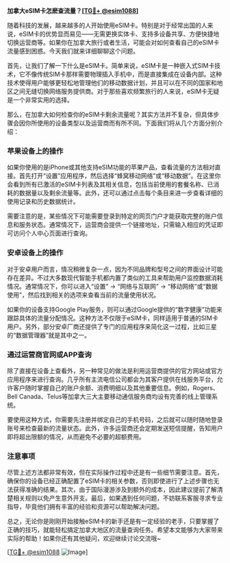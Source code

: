 **加拿大eSIM卡怎麽查流量？[[TG💪+ @esim1088](https://t.me/s/esim1088)]**

随着科技的发展，越来越多的人开始使用eSIM卡。特别是对于经常出国的人来说，eSIM卡的优势显而易见——无需更换实体卡、支持多设备共享、方便快捷地切换运营商等。如果你在加拿大旅行或者生活，可能会对如何查看自己的eSIM卡流量感到困惑。今天我们就来详细聊聊这个问题。

首先，让我们了解一下什么是eSIM卡。简单来说，eSIM卡是一种嵌入式SIM卡技术，它不像传统SIM卡那样需要物理插入手机中，而是直接集成在设备内部。这种技术使得用户能够更轻松地管理他们的移动数据计划，并且可以在不同的国家和地区之间无缝切换网络服务提供商。对于那些喜欢频繁旅行的人来说，eSIM卡无疑是一个非常实用的选择。

那么，在加拿大如何检查你的eSIM卡剩余流量呢？其实方法并不复杂，但具体步骤会因你所使用的设备类型以及运营商而有所不同。下面我们将从几个方面分别介绍：

### **苹果设备上的操作**
如果你使用的是iPhone或其他支持eSIM功能的苹果产品，查看流量的方法相对直接。首先打开“设置”应用程序，然后选择“蜂窝移动网络”或“移动数据”。在这里你会看到所有已激活的eSIM卡列表及其相关信息，包括当前使用的套餐名称、已消耗的数据量以及剩余流量等。此外，还可以通过点击每个条目来进一步查看详细的使用记录和历史数据统计。

需要注意的是，某些情况下可能需要登录到特定的网页门户才能获取完整的账户信息和服务状态。通常情况下，运营商会提供一个链接地址，只需输入相应的凭证即可访问个人中心页面进行查询。

### **安卓设备上的操作**
对于安卓用户而言，情况稍微复杂一点，因为不同品牌和型号之间的界面设计可能存在差异。不过大多数现代智能手机都内置了类似的工具来帮助用户监控数据消耗情况。通常情况下，你可以进入“设置” -> “网络与互联网” -> “移动网络”或“数据使用”，然后找到相关的选项来查看当前的流量使用状况。

如果你的设备支持Google Play服务，则可以通过Google提供的“数字健康”功能来跟踪具体的流量分配情况。这种方法不仅限于eSIM卡，同样适用于普通的SIM卡用户。另外，部分安卓厂商还提供了专门的应用程序来简化这一过程，比如三星的“数据管理器”就是其中之一。

### **通过运营商官网或APP查询**
除了直接在设备上查看外，另一种常见的做法是利用运营商提供的官方网站或官方应用程序来进行查询。几乎所有主流电信公司都会为其客户提供在线服务平台，允许客户随时掌握自己的账户余额、消费明细以及其他重要信息。例如，Rogers、Bell Canada、Telus等加拿大三大主要移动通信服务商均设有完善的线上管理系统。

要使用这种方式，你需要先注册并绑定自己的手机号码，之后就可以随时随地登录账号来检查最新的流量状态。此外，许多运营商还会定期发送短信提醒，告知用户即将超出限额的情况，从而避免不必要的超额费用。

### **注意事项**
尽管上述方法都非常有效，但在实际操作过程中还是有一些细节需要注意。首先，确保你的设备已经正确配置了eSIM卡的相关参数，否则即使进行了上述步骤也无法获得准确的结果。其次，由于国际漫游涉及到额外的成本，因此建议提前了解清楚相关规则以免产生意外开支。最后，如果遇到任何问题，不妨联系客服寻求专业指导，毕竟他们拥有丰富的经验和资源可以帮助解决问题。

总之，无论你是刚刚开始接触eSIM卡的新手还是有一定经验的老手，只要掌握了正确的技巧，就能轻松搞定加拿大地区的流量查询任务。希望本文能够为大家带来实际的帮助！如果你还有其他疑问，欢迎继续讨论交流哦~

[[TG💪+ @esim1088](https://t.me/s/esim1088) ![Image](https://i.postimg.cc/4NQfJmqS/Snipaste-2025-05-13-00-14-12.png)]